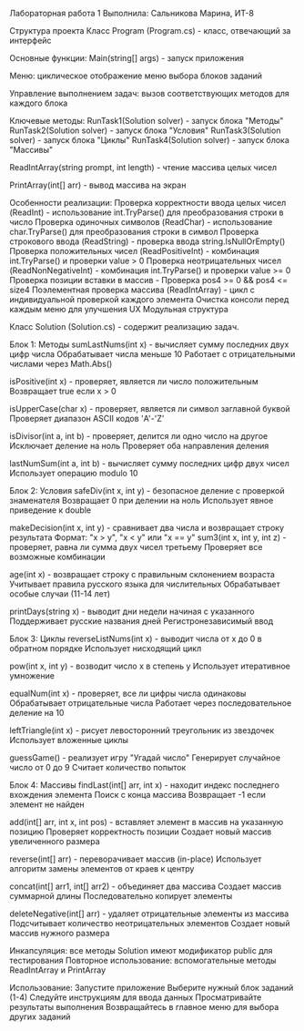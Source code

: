 Лабораторная работа 1
Выполнила: Сальникова Марина, ИТ-8

Структура проекта
Класс Program (Program.cs) - класс, отвечающий за интерфейс

Основные функции:
Main(string[] args) - запуск приложения

Меню: циклическое отображение меню выбора блоков заданий

Управление выполнением задач: вызов соответствующих методов для каждого блока

Ключевые методы:
RunTask1(Solution solver) - запуск блока "Методы"
RunTask2(Solution solver) - запуск блока "Условия"
RunTask3(Solution solver) - запуск блока "Циклы"
RunTask4(Solution solver) - запуск блока "Массивы"

ReadIntArray(string prompt, int length) - чтение массива целых чисел

PrintArray(int[] arr) - вывод массива на экран

Особенности реализации:
Проверка корректности ввода целых чисел (ReadInt) - использование int.TryParse() для преобразования строки в число
Проверка одиночных символов (ReadChar) -  использование char.TryParse() для преобразования строки в символ
Проверка строкового ввода (ReadString) - проверка ввода string.IsNullOrEmpty()
Проверка положительных чисел (ReadPositiveInt) - комбинация int.TryParse() и проверки value > 0
Проверка неотрицательных чисел (ReadNonNegativeInt) - комбинация int.TryParse() и проверки value >= 0
Проверка позиции вставки в массив - Проверка pos4 >= 0 && pos4 <= size4
Поэлементная проверка массива (ReadIntArray) - цикл с индивидуальной проверкой каждого элемента
Очистка консоли перед каждым меню для улучшения UX
Модульная структура

Класс Solution (Solution.cs) - содержит реализацию задач.

Блок 1: Методы
sumLastNums(int x) - вычисляет сумму последних двух цифр числа
Обрабатывает числа меньше 10
Работает с отрицательными числами через Math.Abs()

isPositive(int x) - проверяет, является ли число положительным
Возвращает true если x > 0

isUpperCase(char x) - проверяет, является ли символ заглавной буквой
Проверяет диапазон ASCII кодов 'A'-'Z'

isDivisor(int a, int b) - проверяет, делится ли одно число на другое
Исключает деление на ноль
Проверяет оба направления деления

lastNumSum(int a, int b) - вычисляет сумму последних цифр двух чисел
Использует операцию modulo 10


Блок 2: Условия
safeDiv(int x, int y) - безопасное деление с проверкой знаменателя
Возвращает 0 при делении на ноль
Использует явное приведение к double

makeDecision(int x, int y) - сравнивает два числа и возвращает строку результата
Формат: "x > y", "x < y" или "x == y"
sum3(int x, int y, int z) - проверяет, равна ли сумма двух чисел третьему
Проверяет все возможные комбинации

age(int x) - возвращает строку с правильным склонением возраста
Учитывает правила русского языка для числительных
Обрабатывает особые случаи (11-14 лет)

printDays(string x) - выводит дни недели начиная с указанного
Поддерживает русские названия дней
Регистронезависимый ввод


Блок 3: Циклы
reverseListNums(int x) - выводит числа от x до 0 в обратном порядке
Использует нисходящий цикл

pow(int x, int y) - возводит число x в степень y
Использует итеративное умножение

equalNum(int x) - проверяет, все ли цифры числа одинаковы
Обрабатывает отрицательные числа
Работает через последовательное деление на 10

leftTriangle(int x) - рисует левосторонний треугольник из звездочек
Использует вложенные циклы

guessGame() - реализует игру "Угадай число"
Генерирует случайное число от 0 до 9
Считает количество попыток


Блок 4: Массивы
findLast(int[] arr, int x) - находит индекс последнего вхождения элемента
Поиск с конца массива
Возвращает -1 если элемент не найден

add(int[] arr, int x, int pos) - вставляет элемент в массив на указанную позицию
Проверяет корректность позиции
Создает новый массив увеличенного размера

reverse(int[] arr) - переворачивает массив (in-place)
Использует алгоритм замены элементов от краев к центру

concat(int[] arr1, int[] arr2) - объединяет два массива
Создает массив суммарной длины
Последовательно копирует элементы

deleteNegative(int[] arr) - удаляет отрицательные элементы из массива
Подсчитывает количество неотрицательных элементов
Создает новый массив нужного размера


Инкапсуляция: все методы Solution имеют модификатор public для тестирования
Повторное использование: вспомогательные методы ReadIntArray и PrintArray


Использование:
Запустите приложение
Выберите нужный блок заданий (1-4)
Следуйте инструкциям для ввода данных
Просматривайте результаты выполнения
Возвращайтесь в главное меню для выбора других заданий
